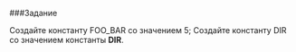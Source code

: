 ###Задание

Создайте константу FOO_BAR со значением 5;
Создайте константу DIR со значением константы __DIR__.
